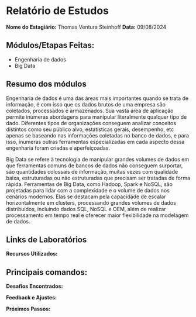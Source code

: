 # Relatório de Estudos

**Nome do Estagiário:** Thomas Ventura Steinhoff
**Data:** 09/08/2024

## Módulos/Etapas Feitas:

- Engenharia de dados
- Big Data

## Resumo dos módulos

Engenharia de dados é uma das áreas mais importantes quando se trata de informação, é com isso que os dados brutos de uma empresa são coletados, processados e armazenados. Sua vasta área de aplicação permite inúmeras abordagens para manipular literalmente qualquer tipo de dado. Diferentes tipos de organizações conseguem analizar conceitos distíntos como seu público alvo, estatísticas gerais, desempenho, etc apenas se baseando nas informações coletadas no banco de dados, e para isso, inumeras outras ferramentas especializadas em cada aspecto dessa engenharia foram criadas e aperfeiçoadas.

Big Data se refere à tecnologia de manipular grandes volumes de dados em que ferramentas comuns de bancos de dados não conseguem surportar, são quantidades colossais de informação, muitas vezes com qualidade baixa, estruturadas ou não estruturadas que precisam ser tratadas de forma rápida. Ferramentas de Big Data, como Hadoop, Spark e NoSQL, são projetadas para lidar com a complexidade e o volume de dados nos cenários modernos. Elas se destacam pela capacidade de escalar horizontalmente em clusters, processando grandes volumes de dados distribuídos, incluindo dados SQL, NoSQL e OEM, além de realizar processamento em tempo real e oferecer maior flexibilidade na modelagem de dados.

## Links de Laboratórios

**Recursos Utilizados:**

**Principais comandos:**
- 

**Desafios Encontrados:**

**Feedback e Ajustes:**

**Próximos Passos:**